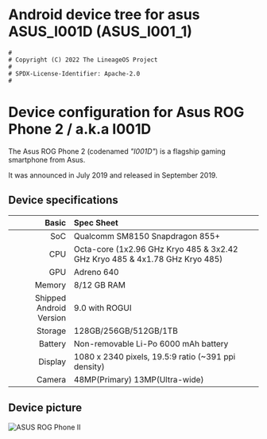 # Android device tree for asus ASUS_I001D (ASUS_I001_1)

```
#
# Copyright (C) 2022 The LineageOS Project
#
# SPDX-License-Identifier: Apache-2.0
#
```

Device configuration for Asus ROG Phone 2 / a.k.a I001D
=========================================

The Asus ROG Phone 2 (codenamed _"I001D"_) is a flagship gaming smartphone from Asus.

It was announced in July 2019 and released in September 2019.

## Device specifications

Basic   | Spec Sheet
-------:|:-------------------------
SoC     | Qualcomm SM8150 Snapdragon 855+
CPU     | Octa-core (1x2.96 GHz Kryo 485 & 3x2.42 GHz Kryo 485 & 4x1.78 GHz Kryo 485)
GPU     | Adreno 640
Memory  | 8/12 GB RAM
Shipped Android Version | 9.0 with ROGUI
Storage | 128GB/256GB/512GB/1TB
Battery | Non-removable Li-Po 6000 mAh battery
Display | 1080 x 2340 pixels, 19.5:9 ratio (~391 ppi density)
Camera  | 48MP(Primary) 13MP(Ultra-wide)

## Device picture

![ASUS ROG Phone II](https://dlcdnwebimgs.asus.com/gain/C4EB25D3-B015-420B-AADA-59492E3DA6B5)
